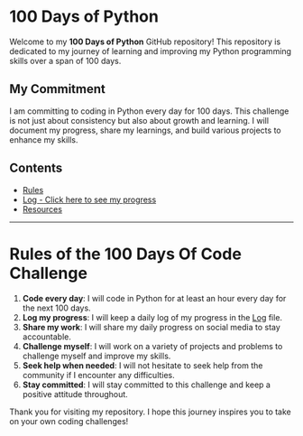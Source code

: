 # 100 Days of Python

Welcome to my **100 Days of Python** GitHub repository! This repository is dedicated to my journey of learning and improving my Python programming skills over a span of 100 days. 

## My Commitment

I am committing to coding in Python every day for 100 days. This challenge is not just about consistency but also about growth and learning. I will document my progress, share my learnings, and build various projects to enhance my skills.

## Contents

* [Rules](rules.md)
* [Log - Click here to see my progress](log.md)
* [Resources](resources.md)

---

# Rules of the 100 Days Of Code Challenge

1. **Code every day**: I will code in Python for at least an hour every day for the next 100 days.
2. **Log my progress**: I will keep a daily log of my progress in the [Log](log.md) file.
3. **Share my work**: I will share my daily progress on social media to stay accountable.
4. **Challenge myself**: I will work on a variety of projects and problems to challenge myself and improve my skills.
5. **Seek help when needed**: I will not hesitate to seek help from the community if I encounter any difficulties.
6. **Stay committed**: I will stay committed to this challenge and keep a positive attitude throughout.

Thank you for visiting my repository. I hope this journey inspires you to take on your own coding challenges!
